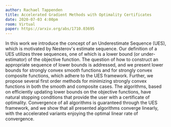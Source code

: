 ```yaml
---
author: Rachael Tappenden
title: Accelerated Gradient Methods with Optimality Certificates
date: 2020-07-03 4:00pm
room: Virtual
paper: https://arxiv.org/abs/1710.03695
---
```


In this work we introduce the concept of an Underestimate Sequence (UES), which is motivated by Nesterov's estimate sequence. Our definition of a UES utilizes three sequences, one of which is a lower bound (or under-estimator) of the objective function. The question of how to construct an appropriate sequence of lower bounds is addressed, and we present lower bounds for strongly convex smooth functions and for strongly convex composite functions, which adhere to the UES framework. Further, we propose several first order methods for minimizing strongly convex functions in both the smooth and composite cases. The algorithms, based on efficiently updating lower bounds on the objective functions, have natural stopping conditions that provide the user with a certificate of optimality. Convergence of all algorithms is guaranteed through the UES framework, and we show that all presented algorithms converge linearly, with the accelerated variants enjoying the optimal linear rate of convergence.
